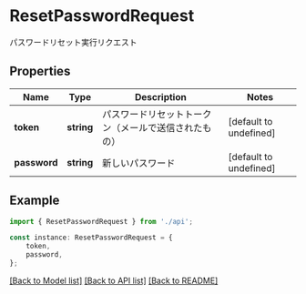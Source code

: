 # ResetPasswordRequest

パスワードリセット実行リクエスト

## Properties

Name | Type | Description | Notes
------------ | ------------- | ------------- | -------------
**token** | **string** | パスワードリセットトークン（メールで送信されたもの） | [default to undefined]
**password** | **string** | 新しいパスワード | [default to undefined]

## Example

```typescript
import { ResetPasswordRequest } from './api';

const instance: ResetPasswordRequest = {
    token,
    password,
};
```

[[Back to Model list]](../README.md#documentation-for-models) [[Back to API list]](../README.md#documentation-for-api-endpoints) [[Back to README]](../README.md)

